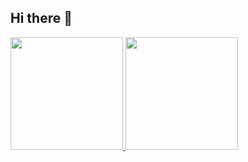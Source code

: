 ## Hi there 👋

<!--
**gustavonascimento/gustavonascimento** is a ✨ _special_ ✨ repository because its `README.md` (this file) appears on your GitHub profile.

Here are some ideas to get you started:

- 🔭 I’m currently working on ...
- 🌱 I’m currently learning ...
- 👯 I’m looking to collaborate on ...
- 🤔 I’m looking for help with ...
- 💬 Ask me about ...
- 📫 How to reach me: ...
- 😄 Pronouns: ...
- ⚡ Fun fact: ...
-->

<div>
<a href="https://github.com/gustavomna">
<img loading="lazy" height="180em" src="https://github-readme-stats.vercel.app/api/top-langs/?gustavomna&layout=compact&langs_count=7&theme=dracula"/>
<img loading="lazy" height="180em" src="https://github-readme-stats.vercel.app/api?gustavomna&show_icons=true&theme=dracula&include_all_commits=true&count_private=true"/>
</div>
